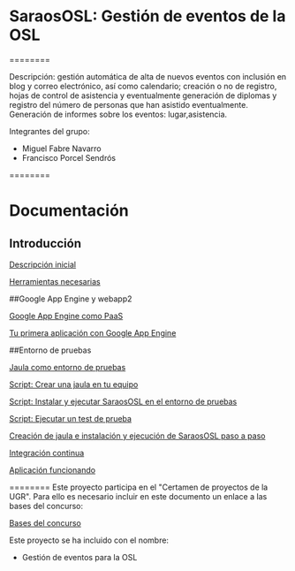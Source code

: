# SaraosOSL: Gestión de eventos de la OSL
========

Descripción: gestión automática de alta de nuevos eventos con inclusión en blog y correo electrónico, así como calendario; creación o no de registro,
hojas de control de asistencia y eventualmente generación de diplomas y registro del número de personas que han asistido eventualmente. Generación de
informes sobre los eventos: lugar,asistencia.

Integrantes del grupo:

* Miguel Fabre Navarro
* Francisco Porcel Sendrós

========
# Documentación

## Introducción

[Descripción inicial](https://github.com/miguelfabre/Proyecto/blob/master/README.md)

[Herramientas necesarias](https://github.com/miguelfabre/Proyecto/blob/master/documentacion/requeriments.md)


##Google App Engine y webapp2

[Google App Engine como PaaS](https://github.com/miguelfabre/Proyecto/blob/master/documentacion/gap_como_paas.md)

[Tu primera aplicación con Google App Engine](https://github.com/miguelfabre/Proyecto/blob/master/documentacion/primera_app_gap.md)


##Entorno de pruebas

[Jaula como entorno de pruebas](https://github.com/miguelfabre/Proyecto/blob/master/documentacion/jaulas_chroot.md)

[Script: Crear una jaula en tu equipo](https://github.com/miguelfabre/Proyecto/blob/master/documentacion/crear_jaula.md)

[Script: Instalar y ejecutar SaraosOSL en el entorno de pruebas](https://github.com/miguelfabre/Proyecto/blob/master/documentacion/instalacion_saraososl.md)

[Script: Ejecutar un test de prueba](https://github.com/miguelfabre/Proyecto/blob/master/documentacion/ejecucion_test.md)

[Creación de jaula e instalación y ejecución de SaraosOSL paso a paso](https://github.com/miguelfabre/Proyecto/blob/master/documentacion/saraososl_paso_a_paso.md)

[Integración continua](https://github.com/miguelfabre/Proyecto/blob/master/documentacion/integracion_continua.md)

[Aplicación funcionando](http://pruebadriveiv.appspot.com/)

========
Este proyecto participa en el "Certamen de proyectos de la UGR". Para ello es necesario incluir en este documento un enlace a las bases del concurso:

[Bases del concurso](http://osl.ugr.es/bases-de-los-premios-a-proyectos-libres-de-la-ugr/)

Este proyecto se ha incluido con el nombre:

* Gestión de eventos para la OSL
